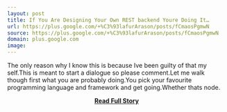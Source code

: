 ```yaml
---
layout: post
title: If You Are Designing Your Own REST backend Youre Doing It…
url: https://plus.google.com/+%C3%93lafurArason/posts/fCmaosPgmwN
source: https://plus.google.com/+%C3%93lafurArason/posts/fCmaosPgmwN
domain: plus.google.com
image: 
---
```


<p>The only reason why I know this is because Ive been guilty of that my self.This is meant to start a dialogue so please comment.Let me walk though first what you are probably doing.You pick your favourite programming language and framework and get going.Whether thats node.</p>
<center><p><a href="https://plus.google.com/+%C3%93lafurArason/posts/fCmaosPgmwN" style='padding:25px; font-sze:18px; font-weight: bold;'>Read Full Story</a></p></center>
